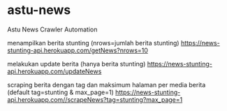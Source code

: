 # astu-news
Astu News Crawler Automation


menampilkan berita stunting (nrows=jumlah berita stunting)
https://news-stunting-api.herokuapp.com/getNews?nrows=10

melakukan update berita (hanya berita stunting)
https://news-stunting-api.herokuapp.com/updateNews

scraping berita dengan tag dan maksimum halaman per media berita (default tag=stunting & max_page=1)
https://news-stunting-api.herokuapp.com//scrapeNews?tag=stunting?max_page=1
